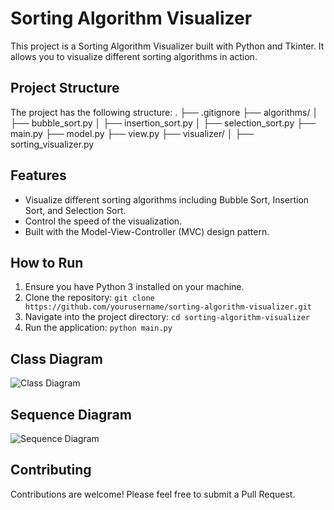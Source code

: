 # Sorting Algorithm Visualizer

This project is a Sorting Algorithm Visualizer built with Python and Tkinter. It allows you to visualize different sorting algorithms in action.

## Project Structure

The project has the following structure:
.
├── .gitignore
├── algorithms/
│   ├── bubble_sort.py
│   ├── insertion_sort.py
│   ├── selection_sort.py
├── main.py
├── model.py
├── view.py
├── visualizer/
│   ├── sorting_visualizer.py


## Features

- Visualize different sorting algorithms including Bubble Sort, Insertion Sort, and Selection Sort.
- Control the speed of the visualization.
- Built with the Model-View-Controller (MVC) design pattern.

## How to Run

1. Ensure you have Python 3 installed on your machine.
2. Clone the repository: `git clone https://github.com/yourusername/sorting-algorithm-visualizer.git`
3. Navigate into the project directory: `cd sorting-algorithm-visualizer`
4. Run the application: `python main.py`

## Class Diagram

![Class Diagram]((https://github.com/paoloamato2/SortViz/assets/69688166/580b6625-8c3e-4186-8373-2f02c47fb3b5))

## Sequence Diagram

![Sequence Diagram](https://github.com/paoloamato2/SortViz/assets/69688166/58a2de17-3c6a-48d0-86e0-330e058dd1a1)

## Contributing

Contributions are welcome! Please feel free to submit a Pull Request.